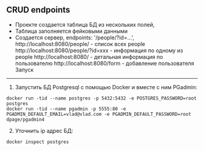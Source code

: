 CRUD endpoints
--- 

- Проекте создается таблица БД из нескольких полей,
- Таблица заполняется фейковыми данными
- Создается сервер, endpoints: '/people/?id=...', 
    http://localhost:8080/people/ - список всех people
    http://localhost:8080/people/?id=xxx - информация по одному из people
    http://localhost:8080/ - детальная информация по пользователю
    http://localhost:8080/form - добавление пользователя
Запуск
---
1. Запустить БД Postgresql с помощью Docker и вместе с ним PGadmin:
```
docker run -tid --name postgres -p 5432:5432 -e POSTGRES_PASSWORD=root postgres
docker run -tid --name pgadmin -p 5555:80 -e PGADMIN_DEFAULT_EMAIL=vlad@vlad.com -e PGADMIN_DEFAULT_PASSWORD=root dpage/pgadmin4
```
2. Уточнить ip адрес БД:
```
docker inspect postgres
```

